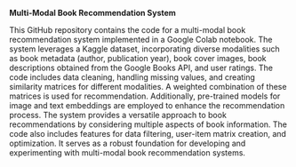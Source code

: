 **Multi-Modal Book Recommendation System**

This GitHub repository contains the code for a multi-modal book recommendation system implemented in a Google Colab notebook. The system leverages a Kaggle dataset, incorporating diverse modalities such as book metadata (author, publication year), book cover images, book descriptions obtained from the Google Books API, and user ratings. The code includes data cleaning, handling missing values, and creating similarity matrices for different modalities. A weighted combination of these matrices is used for recommendation. Additionally, pre-trained models for image and text embeddings are employed to enhance the recommendation process. The system provides a versatile approach to book recommendations by considering multiple aspects of book information. The code also includes features for data filtering, user-item matrix creation, and optimization. It serves as a robust foundation for developing and experimenting with multi-modal book recommendation systems.
